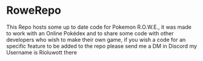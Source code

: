 # RoweRepo
This Repo hosts some up to date code for Pokemon R.O.W.E., it was made to work with an Online Pokédex and to share some code with other developers who wish to make their own game, if you wish a code for an specific feature to be added to the repo please send me a DM in Discord my Username is Rioluwott there
